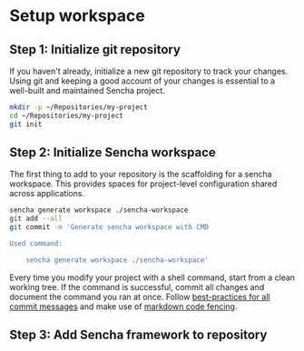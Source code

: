 # Setup workspace

## Step 1: Initialize git repository

If you haven't already, initialize a new git repository to track your changes. Using git and keeping a good account of your changes is essential to a well-built and maintained Sencha project.

```bash
mkdir -p ~/Repositories/my-project
cd ~/Repositories/my-project
git init
```

## Step 2: Initialize Sencha workspace

The first thing to add to your repository is the scaffolding for a sencha workspace. This provides spaces for project-level configuration shared across applications.

```bash
sencha generate workspace ./sencha-workspace
git add --all
git commit -m 'Generate sencha workspace with CMD

Used command:

    sencha generate workspace ./sencha-workspace'
```

Every time you modify your project with a shell command, start from a clean working tree. If the command is successful, commit all changes and document the command you ran at once. Follow [best-practices for all commit messages](http://chris.beams.io/posts/git-commit/) and make use of [markdown code fencing](https://guides.github.com/features/mastering-markdown/#example-code).

## Step 3: Add Sencha framework to repository

